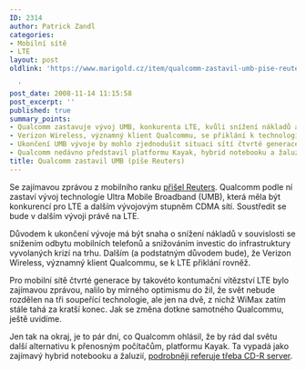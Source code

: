 ```yaml
---
ID: 2314
author: Patrick Zandl
categories:
- Mobilní sítě
- LTE
layout: post
oldlink: 'https://www.marigold.cz/item/qualcomm-zastavil-umb-pise-reuters

  '
post_date: 2008-11-14 11:15:58
post_excerpt: ''
published: true
summary_points:
- Qualcomm zastavuje vývoj UMB, konkurenta LTE, kvůli snížení nákladů a krizi.
- Verizon Wireless, významný klient Qualcommu, se přiklání k technologii LTE.
- Ukončení UMB vývoje by mohlo zjednodušit situaci sítí čtvrté generace.
- Qualcomm nedávno představil platformu Kayak, hybrid notebooku a žaluzií.
title: Qualcomm zastavil UMB (píše Reuters)
---
```


Se zajímavou zprávou z mobilního ranku <a href="http://www.reuters.com/article/hotStocksNews/idUSTRE4AC7M720081113">přišel Reuters</a>. Qualcomm podle ní zastaví vývoj technologie Ultra Mobile Broadband (UMB), která měla být konkurencí pro LTE a dalším vývojovým stupněm CDMA sítí. Soustředit se bude v dalším vývoji právě na LTE. 

Důvodem k ukončení vývoje má být snaha o snížení nákladů v souvislosti se snížením odbytu mobilních telefonů a snižováním investic do infrastruktury vyvolaných krizí na trhu. Dalším (a podstatným důvodem bude), že Verizon Wireless, významný klient Qualcommu, se k LTE přiklání rovněž. 

Pro mobilní sítě čtvrté generace by takovéto kontumační vítězství LTE bylo zajímavou zprávou, nalilo by mírného optimismu do žil, že svět nebude rozdělen na tři soupeřící technologie, ale jen na dvě, z nichž WiMax zatím stále tahá za kratší konec. Jak se změna dotkne samotného Qualcommu, ještě uvidíme. 

Jen tak na okraj, je to pár dní, co Qualcomm ohlásil, že by rád dal světu další alternativu k přenosným počítačům, platformu Kayak. Ta vypadá jako zajímavý hybrid notebooku a žaluzií, <a href="http://cdr.cz/a/25759">podrobněji referuje třeba CD-R server</a>.